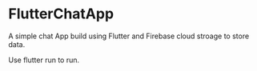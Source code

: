 # FlutterChatApp


A simple chat App build using Flutter and Firebase cloud stroage to store data.

Use flutter run to run.
